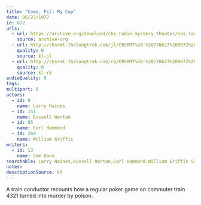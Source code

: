 ```yaml
---
title: "Come, Fill My Cup"
date: 06/27/1977
id: 672
urls: 
  - url: https://archive.org/download/cbs_radio_mystery_theater/cbs_radio_mystery_theater-0651-0700.zip/cbs_radio_mystery_theater-0651-0700%2Fcbsrmt_0672_come_fill_my_cup.mp3
    source: archive-org
  - url: http://cbsrmt.thelongtrek.com/jl/CBSRMT%20-%20770627%200672%20Come,%20Fill%20My%20Cup_jl.mp3
    quality: 0
    source: kl-jl
  - url: http://cbsrmt.thelongtrek.com/rb/CBSRMT%20-%20770627%200672%20Come,%20Fill%20My%20Cup_WLNH-FM_rb.mp3
    quality: 0
    source: kl-rb
audioQuality: 0
tags: 
multipart: 0
actors:  
  - id: 9
    name: Larry Haines  
  - id: 151
    name: Russell Horton  
  - id: 95
    name: Earl Hammond  
  - id: 269
    name: William Griffis
writers:  
  - id: 13
    name: Sam Dann
searchable: Larry Haines,Russell Horton,Earl Hammond,William Griffis Sam Dann
notes: 
descriptionSource: kf
---
```

A train conductor recounts how a regular poker game on commuter train 4321 turned into murder by poison.
